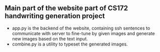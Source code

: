 ## Main part of the website part of CS172 handwriting generation project 

- app.py is the backend of the website, containing ssh sentences to communicate with server to fine-tune by given images and generate new images based on the text input.
- combine.py is a utility to typeset the generated images.

